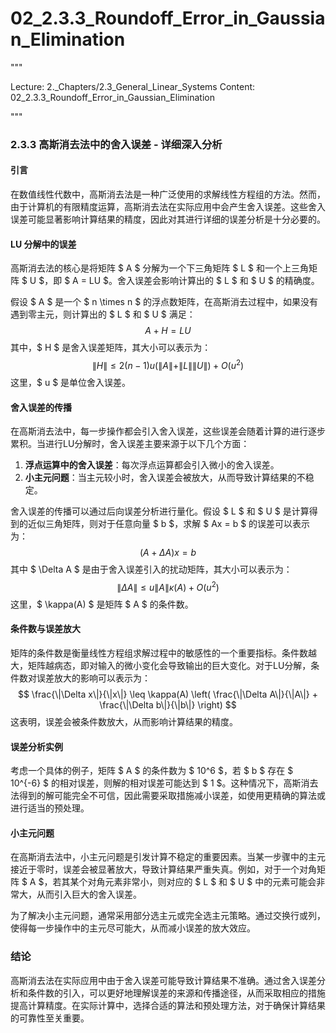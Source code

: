 # 02_2.3.3_Roundoff_Error_in_Gaussian_Elimination

"""

Lecture: 2._Chapters/2.3_General_Linear_Systems
Content: 02_2.3.3_Roundoff_Error_in_Gaussian_Elimination

"""

### 2.3.3 高斯消去法中的舍入误差 - 详细深入分析

#### 引言
在数值线性代数中，高斯消去法是一种广泛使用的求解线性方程组的方法。然而，由于计算机的有限精度运算，高斯消去法在实际应用中会产生舍入误差。这些舍入误差可能显著影响计算结果的精度，因此对其进行详细的误差分析是十分必要的。

#### LU 分解中的误差
高斯消去法的核心是将矩阵 $ A $ 分解为一个下三角矩阵 $ L $ 和一个上三角矩阵 $ U $，即 $ A = LU $。舍入误差会影响计算出的 $ L $ 和 $ U $ 的精确度。

假设 $ A $ 是一个 $ n \times n $ 的浮点数矩阵，在高斯消去过程中，如果没有遇到零主元，则计算出的 $ L $ 和 $ U $ 满足：
$$ A + H = LU $$
其中，$ H $ 是舍入误差矩阵，其大小可以表示为：
$$ \|H\| \leq 2(n-1)u (\|A\| + \|L\|\|U\|) + O(u^2) $$
这里，$ u $ 是单位舍入误差。

#### 舍入误差的传播
在高斯消去法中，每一步操作都会引入舍入误差，这些误差会随着计算的进行逐步累积。当进行LU分解时，舍入误差主要来源于以下几个方面：
1. **浮点运算中的舍入误差**：每次浮点运算都会引入微小的舍入误差。
2. **小主元问题**：当主元较小时，舍入误差会被放大，从而导致计算结果的不稳定。

舍入误差的传播可以通过后向误差分析进行量化。假设 $ L $ 和 $ U $ 是计算得到的近似三角矩阵，则对于任意向量 $ b $，求解 $ Ax = b $ 的误差可以表示为：
$$ (A + \Delta A)x = b $$
其中 $ \Delta A $ 是由于舍入误差引入的扰动矩阵，其大小可以表示为：
$$ \|\Delta A\| \leq u \|A\| \kappa(A) + O(u^2) $$
这里，$ \kappa(A) $ 是矩阵 $ A $ 的条件数。

#### 条件数与误差放大
矩阵的条件数是衡量线性方程组求解过程中的敏感性的一个重要指标。条件数越大，矩阵越病态，即对输入的微小变化会导致输出的巨大变化。对于LU分解，条件数对误差放大的影响可以表示为：
$$ \frac{\|\Delta x\|}{\|x\|} \leq \kappa(A) \left( \frac{\|\Delta A\|}{\|A\|} + \frac{\|\Delta b\|}{\|b\|} \right) $$
这表明，误差会被条件数放大，从而影响计算结果的精度。

#### 误差分析实例
考虑一个具体的例子，矩阵 $ A $ 的条件数为 $ 10^6 $，若 $ b $ 存在 $ 10^{-6} $ 的相对误差，则解的相对误差可能达到 $ 1 $。这种情况下，高斯消去法得到的解可能完全不可信，因此需要采取措施减小误差，如使用更精确的算法或进行适当的预处理。

#### 小主元问题
在高斯消去法中，小主元问题是引发计算不稳定的重要因素。当某一步骤中的主元接近于零时，误差会被显著放大，导致计算结果严重失真。例如，对于一个对角矩阵 $ A $，若其某个对角元素非常小，则对应的 $ L $ 和 $ U $ 中的元素可能会非常大，从而引入巨大的舍入误差。

为了解决小主元问题，通常采用部分选主元或完全选主元策略。通过交换行或列，使得每一步操作中的主元尽可能大，从而减小误差的放大效应。

### 结论
高斯消去法在实际应用中由于舍入误差可能导致计算结果不准确。通过舍入误差分析和条件数的引入，可以更好地理解误差的来源和传播途径，从而采取相应的措施提高计算精度。在实际计算中，选择合适的算法和预处理方法，对于确保计算结果的可靠性至关重要。
